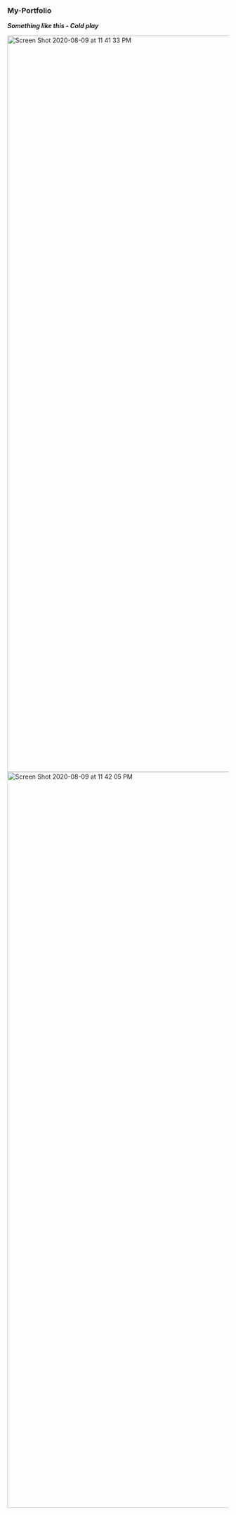 ### My-Portfolio

***Something like this - Cold play***

<img width="1672" alt="Screen Shot 2020-08-09 at 11 41 33 PM" src="https://user-images.githubusercontent.com/22290070/89741456-32c7e000-da9a-11ea-8df4-b6c6c4d1e674.png">

<img width="1671" alt="Screen Shot 2020-08-09 at 11 42 05 PM" src="https://user-images.githubusercontent.com/22290070/89741459-39565780-da9a-11ea-896d-853caea71b2d.png">
